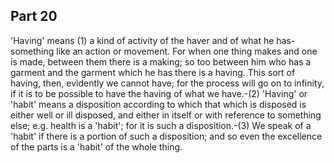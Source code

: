 ## Part 20

'Having' means (1) a kind of activity of the haver and of what he has-something like an action or movement.
For when one thing makes and one is made, between them there is a making; so too between him who has a garment and the garment which he has there is a having.
This sort of having, then, evidently we cannot have; for the process will go on to infinity, if it is to be possible to have the having of what we have.-(2) 'Having' or 'habit' means a disposition according to which that which is disposed is either well or ill disposed, and either in itself or with reference to something else; e.g.
health is a 'habit'; for it is such a disposition.-(3) We speak of a 'habit' if there is a portion of such a disposition; and so even the excellence of the parts is a 'habit' of the whole thing.

